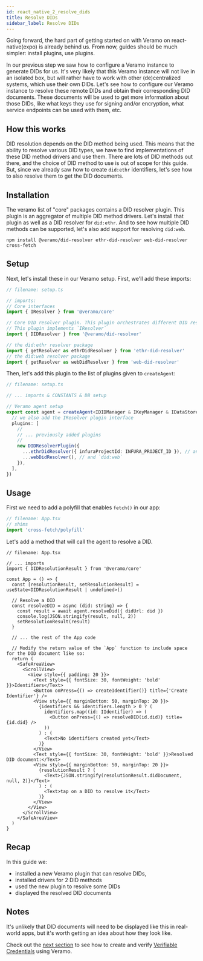 ```yaml
---
id: react_native_2_resolve_dids
title: Resolve DIDs
sidebar_label: Resolve DIDs
---
```


Going forward, the hard part of getting started on with Veramo on react-native(expo) is already behind us.
From now, guides should be much simpler: install plugins, use plugins.

In our previous step we saw how to configure a Veramo instance to generate DIDs for us. It's very likely that this
Veramo instance will not live in an isolated box, but will rather have to work with other (de)centralized systems, which
use their own DIDs.
Let's see how to configure our Veramo instance to resolve these remote DIDs and obtain their corresponding DID
documents. These documents will be used to get more information about those DIDs, like what keys they use for signing
and/or encryption, what service endpoints can be used with them, etc.

## How this works

DID resolution depends on the DID method being used. This means that the ability to resolve various DID types, we have
to find implementations of these DID method drivers and use them.
There are lots of DID methods out there, and the choice of DID method to use is out of scope for this guide. But, since
we already saw how to create `did:ethr` identifiers, let's see how to also resolve them to get the DID documents.

## Installation

The veramo list of "core" packages contains a DID resolver plugin. This plugin is an aggregator of multiple DID method
drivers. Let's install that plugin as well as a DID resolver for `did:ethr`. And to see how multiple DID methods can be
supported, let's also add support for resolving `did:web`.

`npm install @veramo/did-resolver ethr-did-resolver web-did-resolver cross-fetch`

## Setup

Next, let's install these in our Veramo setup. First, we'll add these imports:

```ts
// filename: setup.ts

// imports:
// Core interfaces
import { IResolver } from '@veramo/core'

// Core DID resolver plugin. This plugin orchestrates different DID resolver drivers to resolve the corresponding DID Documents for the given DIDs.
// This plugin implements `IResolver`
import { DIDResolver } from '@veramo/did-resolver'

// the did:ethr resolver package
import { getResolver as ethrDidResolver } from 'ethr-did-resolver'
// the did:web resolver package
import { getResolver as webDidResolver } from 'web-did-resolver'
```

Then, let's add this plugin to the list of plugins given to `createAgent`:

```ts
// filename: setup.ts

// ... imports & CONSTANTS & DB setup

// Veramo agent setup
export const agent = createAgent<IDIDManager & IKeyManager & IDataStore & IDataStoreORM & IResolver>({
  // we also add the IResolver plugin interface
  plugins: [
    //
    // ... previously added plugins
    //
    new DIDResolverPlugin({
      ...ethrDidResolver({ infuraProjectId: INFURA_PROJECT_ID }), // and set it up to support `did:ethr`
      ...webDidResolver(), // and `did:web`
    }),
  ],
})
```

## Usage

First we need to add a polyfill that enables `fetch()` in our app:

```ts
// filename: App.tsx
// shims
import 'cross-fetch/polyfill'
```

Let's add a method that will call the agent to resolve a DID.

```tsx
// filename: App.tsx

// ... imports
import { DIDResolutionResult } from '@veramo/core'

const App = () => {
  const [resolutionResult, setResolutionResult] = useState<DIDResolutionResult | undefined>()

  // Resolve a DID
  const resolveDID = async (did: string) => {
    const result = await agent.resolveDid({ didUrl: did })
    console.log(JSON.stringify(result, null, 2))
    setResolutionResult(result)
  }

  // ... the rest of the App code

  // Modify the return value of the `App` function to include space for the DID document like so:
  return (
    <SafeAreaView>
      <ScrollView>
        <View style={{ padding: 20 }}>
          <Text style={{ fontSize: 30, fontWeight: 'bold' }}>Identifiers</Text>
          <Button onPress={() => createIdentifier()} title={'Create Identifier'} />
          <View style={{ marginBottom: 50, marginTop: 20 }}>
            {identifiers && identifiers.length > 0 ? (
              identifiers.map((id: IIdentifier) => (
                <Button onPress={() => resolveDID(id.did)} title={id.did} />
              ))
            ) : (
              <Text>No identifiers created yet</Text>
            )}
          </View>
          <Text style={{ fontSize: 30, fontWeight: 'bold' }}>Resolved DID document:</Text>
          <View style={{ marginBottom: 50, marginTop: 20 }}>
            {resolutionResult ? (
              <Text>{JSON.stringify(resolutionResult.didDocument, null, 2)}</Text>
            ) : (
              <Text>tap on a DID to resolve it</Text>
            )}
          </View>
        </View>
      </ScrollView>
    </SafeAreaView>
  )
}
```

## Recap

In this guide we:

- installed a new Veramo plugin that can resolve DIDs,
- installed drivers for 2 DID methods
- used the new plugin to resolve some DIDs
- displayed the resolved DID documents

## Notes

It's unlikely that DID documents will need to be displayed like this in real-world apps, but it's worth getting an idea
about how they look like.

Check out the [next section](./react_native_3_create_credentials.md) to see how to create and
verify [Verifiable Credentials](https://www.w3.org/TR/vc-data-model/) using Veramo.

